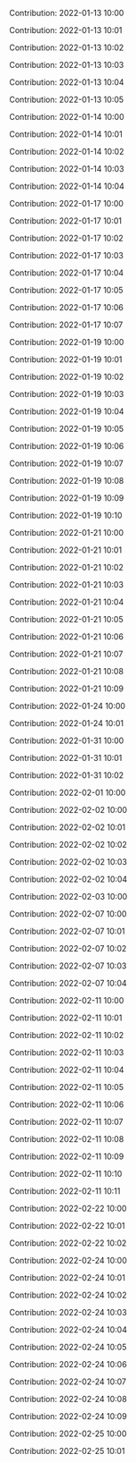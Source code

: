 Contribution: 2022-01-13 10:00

Contribution: 2022-01-13 10:01

Contribution: 2022-01-13 10:02

Contribution: 2022-01-13 10:03

Contribution: 2022-01-13 10:04

Contribution: 2022-01-13 10:05

Contribution: 2022-01-14 10:00

Contribution: 2022-01-14 10:01

Contribution: 2022-01-14 10:02

Contribution: 2022-01-14 10:03

Contribution: 2022-01-14 10:04

Contribution: 2022-01-17 10:00

Contribution: 2022-01-17 10:01

Contribution: 2022-01-17 10:02

Contribution: 2022-01-17 10:03

Contribution: 2022-01-17 10:04

Contribution: 2022-01-17 10:05

Contribution: 2022-01-17 10:06

Contribution: 2022-01-17 10:07

Contribution: 2022-01-19 10:00

Contribution: 2022-01-19 10:01

Contribution: 2022-01-19 10:02

Contribution: 2022-01-19 10:03

Contribution: 2022-01-19 10:04

Contribution: 2022-01-19 10:05

Contribution: 2022-01-19 10:06

Contribution: 2022-01-19 10:07

Contribution: 2022-01-19 10:08

Contribution: 2022-01-19 10:09

Contribution: 2022-01-19 10:10

Contribution: 2022-01-21 10:00

Contribution: 2022-01-21 10:01

Contribution: 2022-01-21 10:02

Contribution: 2022-01-21 10:03

Contribution: 2022-01-21 10:04

Contribution: 2022-01-21 10:05

Contribution: 2022-01-21 10:06

Contribution: 2022-01-21 10:07

Contribution: 2022-01-21 10:08

Contribution: 2022-01-21 10:09

Contribution: 2022-01-24 10:00

Contribution: 2022-01-24 10:01

Contribution: 2022-01-31 10:00

Contribution: 2022-01-31 10:01

Contribution: 2022-01-31 10:02

Contribution: 2022-02-01 10:00

Contribution: 2022-02-02 10:00

Contribution: 2022-02-02 10:01

Contribution: 2022-02-02 10:02

Contribution: 2022-02-02 10:03

Contribution: 2022-02-02 10:04

Contribution: 2022-02-03 10:00

Contribution: 2022-02-07 10:00

Contribution: 2022-02-07 10:01

Contribution: 2022-02-07 10:02

Contribution: 2022-02-07 10:03

Contribution: 2022-02-07 10:04

Contribution: 2022-02-11 10:00

Contribution: 2022-02-11 10:01

Contribution: 2022-02-11 10:02

Contribution: 2022-02-11 10:03

Contribution: 2022-02-11 10:04

Contribution: 2022-02-11 10:05

Contribution: 2022-02-11 10:06

Contribution: 2022-02-11 10:07

Contribution: 2022-02-11 10:08

Contribution: 2022-02-11 10:09

Contribution: 2022-02-11 10:10

Contribution: 2022-02-11 10:11

Contribution: 2022-02-22 10:00

Contribution: 2022-02-22 10:01

Contribution: 2022-02-22 10:02

Contribution: 2022-02-24 10:00

Contribution: 2022-02-24 10:01

Contribution: 2022-02-24 10:02

Contribution: 2022-02-24 10:03

Contribution: 2022-02-24 10:04

Contribution: 2022-02-24 10:05

Contribution: 2022-02-24 10:06

Contribution: 2022-02-24 10:07

Contribution: 2022-02-24 10:08

Contribution: 2022-02-24 10:09

Contribution: 2022-02-25 10:00

Contribution: 2022-02-25 10:01

